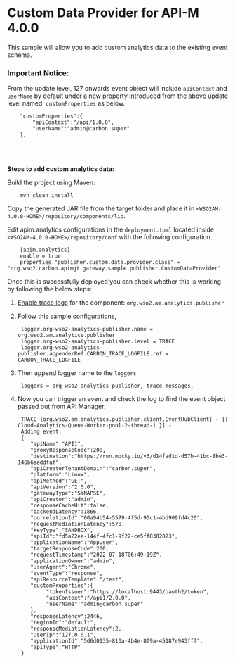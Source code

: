 # Custom Data Provider for API-M 4.0.0

This sample will allow you to add custom analytics data to the existing event schema.

### Important Notice:
From the update level, 127 onwards event object will include `apiContext` and `userName` by default under a new property introduced from the above update level named: `customProperties` as below.

        "customProperties":{
            "apiContext":"/api/1.0.0",
            "userName":"admin@carbon.super"
        },
<br>
<br>

__Steps to add custom analytics data:__

Build the project using Maven:

        mvn clean install


Copy the generated JAR file from the target folder and place it in `<WSO2AM-4.0.0-HOME>/repository/components/lib`.

Edit apim.analytics configurations in the `deployment.toml` located inside `<WSO2AM-4.0.0-HOME>/repository/conf` with the
following configuration.

        [apim.analytics]
        enable = true
        properties."publisher.custom.data.provider.class" = "org.wso2.carbon.apimgt.gateway.sample.publisher.CustomDataProvider"



Once this is successfully deployed you can check whether this is working by following the below steps:
1. [Enable trace logs](https://apim.docs.wso2.com/en/4.0.0/administer/logging-and-monitoring/logging/configuring-logging/#enabling-logs-for-a-component) for the component: `org.wso2.am.analytics.publisher`
1. Follow this sample configurations,

        logger.org-wso2-analytics-publisher.name = org.wso2.am.analytics.publisher
        logger.org-wso2-analytics-publisher.level = TRACE
        logger.org-wso2-analytics-publisher.appenderRef.CARBON_TRACE_LOGFILE.ref = CARBON_TRACE_LOGFILE
   
1. Then append logger name to the `loggers`

        loggers = org-wso2-analytics-publisher, trace-messages, 
   
1. Now you can trigger an event and check the log to find the event object passed out from API Manager.

        TRACE {org.wso2.am.analytics.publisher.client.EventHubClient} - [{ Cloud-Analytics-Queue-Worker-pool-2-thread-1 }] - 
        Adding event: 
        {
           "apiName":"API1",
           "proxyResponseCode":200,
           "destination":"https://run.mocky.io/v3/d14fad1d-d57b-41bc-8be3-146b6aaddfaf",
           "apiCreatorTenantDomain":"carbon.super",
           "platform":"Linux",
           "apiMethod":"GET",
           "apiVersion":"2.0.0",
           "gatewayType":"SYNAPSE",
           "apiCreator":"admin",
           "responseCacheHit":false,
           "backendLatency":1866,
           "correlationId":"00a94b54-5579-4f5d-95c1-4bd909fd4c20",
           "requestMediationLatency":578,
           "keyType":"SANDBOX",
           "apiId":"fd5a22ee-144f-4fc1-9f22-ce5ff0382023",
           "applicationName":"AppUser",
           "targetResponseCode":200,
           "requestTimestamp":"2022-07-18T06:49:19Z",
           "applicationOwner":"admin",
           "userAgent":"Chrome",
           "eventType":"response",
           "apiResourceTemplate":"/test",
           "customProperties":{
                "tokenIssuer":"https://localhost:9443/oauth2/token",
                "apiContext":"/api1/2.0.0",
                "userName":"admin@carbon.super"
           },
           "responseLatency":2446,
           "regionId":"default",
           "responseMediationLatency":2,
           "userIp":"127.0.0.1",
           "applicationId":"5d6d0135-810a-4b4e-8f9a-45187e943fff",
           "apiType":"HTTP"
        }



